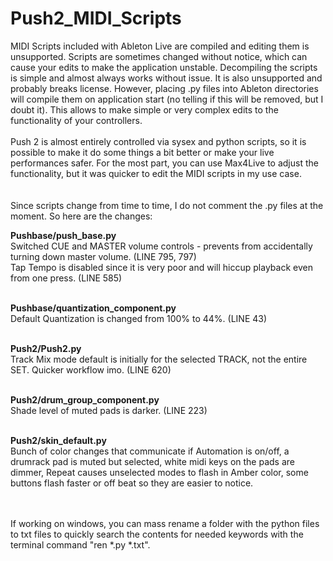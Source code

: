 # Push2_MIDI_Scripts

MIDI Scripts included with Ableton Live are compiled and editing them is unsupported. Scripts are sometimes changed without notice, which can cause your edits to make the application unstable. Decompiling the scripts is simple and almost always works without issue. It is also unsupported and probably breaks license. However, placing .py files into Ableton directories will compile them on application start (no telling if this will be removed, but I doubt it). This allows to make simple or very complex edits to the functionality of your controllers.<br/><br/>
Push 2 is almost entirely controlled via sysex and python scripts, so it is possible to make it do some things a bit better or make your live performances safer. For the most part, you can use Max4Live to adjust the functionality, but it was quicker to edit the MIDI scripts in my use case.<br/><br/><br/>
Since scripts change from time to time, I do not comment the .py files at the moment. So here are the changes:<br/>

<b>Pushbase/push_base.py</b><br/>
Switched CUE and MASTER volume controls - prevents from accidentally turning down master volume. (LINE 795, 797)<br/>
Tap Tempo is disabled since it is very poor and will hiccup playback even from one press. (LINE 585)<br/><br/>

<b>Pushbase/quantization_component.py</b><br/>
Default Quantization is changed from 100% to 44%. (LINE 43)<br/><br/>

<b>Push2/Push2.py</b><br/>
Track Mix mode default is initially for the selected TRACK, not the entire SET. Quicker workflow imo. (LINE 620)<br/><br/>

<b>Push2/drum_group_component.py</b><br/>
Shade level of muted pads is darker. (LINE 223)<br/><br/>

<b>Push2/skin_default.py</b><br/>
Bunch of color changes that communicate if Automation is on/off, a drumrack pad is muted but selected, white midi keys on the pads are dimmer, Repeat causes unselected modes to flash in Amber color, some buttons flash faster or off beat so they are easier to notice.<br/><br/><br/>

If working on windows, you can mass rename a folder with the python files to txt files to quickly search the contents for needed keywords with the terminal command "ren *.py *.txt".<br/><br/>


